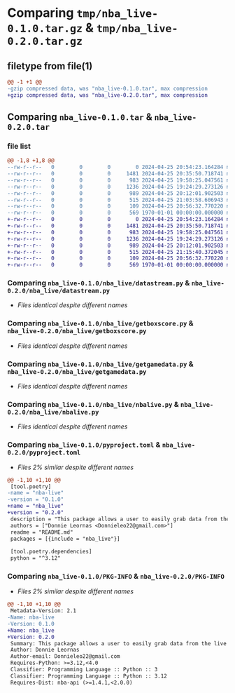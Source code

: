 # Comparing `tmp/nba_live-0.1.0.tar.gz` & `tmp/nba_live-0.2.0.tar.gz`

## filetype from file(1)

```diff
@@ -1 +1 @@
-gzip compressed data, was "nba_live-0.1.0.tar", max compression
+gzip compressed data, was "nba_live-0.2.0.tar", max compression
```

## Comparing `nba_live-0.1.0.tar` & `nba_live-0.2.0.tar`

### file list

```diff
@@ -1,8 +1,8 @@
--rw-r--r--   0        0        0        0 2024-04-25 20:54:23.164284 nba_live-0.1.0/nba_live/__init__.py
--rw-r--r--   0        0        0     1481 2024-04-25 20:35:50.718741 nba_live-0.1.0/nba_live/datastream.py
--rw-r--r--   0        0        0      983 2024-04-25 19:58:25.047561 nba_live-0.1.0/nba_live/getboxscore.py
--rw-r--r--   0        0        0     1236 2024-04-25 19:24:29.273126 nba_live-0.1.0/nba_live/getgamedata.py
--rw-r--r--   0        0        0      989 2024-04-25 20:12:01.902503 nba_live-0.1.0/nba_live/nbalive.py
--rw-r--r--   0        0        0      515 2024-04-25 21:03:58.606943 nba_live-0.1.0/pyproject.toml
--rw-r--r--   0        0        0      109 2024-04-25 20:56:32.770220 nba_live-0.1.0/README.md
--rw-r--r--   0        0        0      569 1970-01-01 00:00:00.000000 nba_live-0.1.0/PKG-INFO
+-rw-r--r--   0        0        0        0 2024-04-25 20:54:23.164284 nba_live-0.2.0/nba_live/__init__.py
+-rw-r--r--   0        0        0     1481 2024-04-25 20:35:50.718741 nba_live-0.2.0/nba_live/datastream.py
+-rw-r--r--   0        0        0      983 2024-04-25 19:58:25.047561 nba_live-0.2.0/nba_live/getboxscore.py
+-rw-r--r--   0        0        0     1236 2024-04-25 19:24:29.273126 nba_live-0.2.0/nba_live/getgamedata.py
+-rw-r--r--   0        0        0      989 2024-04-25 20:12:01.902503 nba_live-0.2.0/nba_live/nbalive.py
+-rw-r--r--   0        0        0      515 2024-04-25 21:15:40.372045 nba_live-0.2.0/pyproject.toml
+-rw-r--r--   0        0        0      109 2024-04-25 20:56:32.770220 nba_live-0.2.0/README.md
+-rw-r--r--   0        0        0      569 1970-01-01 00:00:00.000000 nba_live-0.2.0/PKG-INFO
```

### Comparing `nba_live-0.1.0/nba_live/datastream.py` & `nba_live-0.2.0/nba_live/datastream.py`

 * *Files identical despite different names*

### Comparing `nba_live-0.1.0/nba_live/getboxscore.py` & `nba_live-0.2.0/nba_live/getboxscore.py`

 * *Files identical despite different names*

### Comparing `nba_live-0.1.0/nba_live/getgamedata.py` & `nba_live-0.2.0/nba_live/getgamedata.py`

 * *Files identical despite different names*

### Comparing `nba_live-0.1.0/nba_live/nbalive.py` & `nba_live-0.2.0/nba_live/nbalive.py`

 * *Files identical despite different names*

### Comparing `nba_live-0.1.0/pyproject.toml` & `nba_live-0.2.0/pyproject.toml`

 * *Files 2% similar despite different names*

```diff
@@ -1,10 +1,10 @@
 [tool.poetry]
-name = "nba-live"
-version = "0.1.0"
+name = "nba_live"
+version = "0.2.0"
 description = "This package allows a user to easily grab data from the live endpoints in the nba_api package"
 authors = ["Donnie Leornas <Donnieleo22@gmail.com>"]
 readme = "README.md"
 packages = [{include = "nba_live"}]
 
 [tool.poetry.dependencies]
 python = "^3.12"
```

### Comparing `nba_live-0.1.0/PKG-INFO` & `nba_live-0.2.0/PKG-INFO`

 * *Files 2% similar despite different names*

```diff
@@ -1,10 +1,10 @@
 Metadata-Version: 2.1
-Name: nba-live
-Version: 0.1.0
+Name: nba_live
+Version: 0.2.0
 Summary: This package allows a user to easily grab data from the live endpoints in the nba_api package
 Author: Donnie Leornas
 Author-email: Donnieleo22@gmail.com
 Requires-Python: >=3.12,<4.0
 Classifier: Programming Language :: Python :: 3
 Classifier: Programming Language :: Python :: 3.12
 Requires-Dist: nba-api (>=1.4.1,<2.0.0)
```

